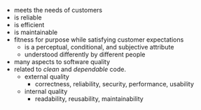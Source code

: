 * meets the needs of customers
* is reliable
* is efficient
* is maintainable
* fitness for purpose while satisfying customer expectations
	* is a perceptual, conditional, and subjective attribute
	* understood differently by different people
* many aspects to software quality
* related to *clean* and *dependable* code.
	* external quality
		* correctness, reliability, security, performance, usability
	* internal quality
		* readability, reusability, maintainability